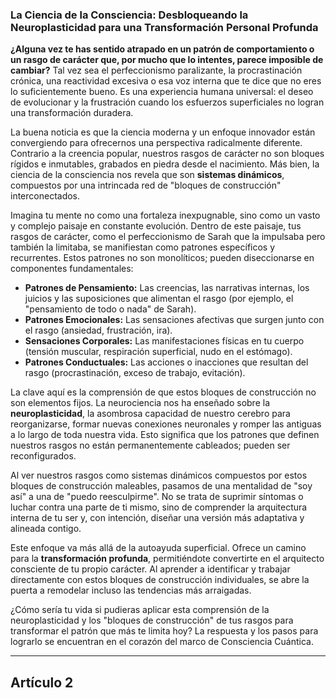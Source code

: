 ### **La Ciencia de la Consciencia: Desbloqueando la Neuroplasticidad para una Transformación Personal Profunda**
**¿Alguna vez te has sentido atrapado en un patrón de comportamiento o un rasgo de carácter que, por mucho que lo intentes, parece imposible de cambiar?** Tal vez sea el perfeccionismo paralizante, la procrastinación crónica, una reactividad excesiva o esa voz interna que te dice que no eres lo suficientemente bueno. Es una experiencia humana universal: el deseo de evolucionar y la frustración cuando los esfuerzos superficiales no logran una transformación duradera.

La buena noticia es que la ciencia moderna y un enfoque innovador están convergiendo para ofrecernos una perspectiva radicalmente diferente. Contrario a la creencia popular, nuestros rasgos de carácter no son bloques rígidos e inmutables, grabados en piedra desde el nacimiento. Más bien, la ciencia de la consciencia nos revela que son **sistemas dinámicos**, compuestos por una intrincada red de "bloques de construcción" interconectados.

Imagina tu mente no como una fortaleza inexpugnable, sino como un vasto y complejo paisaje en constante evolución. Dentro de este paisaje, tus rasgos de carácter, como el perfeccionismo de Sarah que la impulsaba pero también la limitaba, se manifiestan como patrones específicos y recurrentes. Estos patrones no son monolíticos; pueden diseccionarse en componentes fundamentales:

*   **Patrones de Pensamiento:** Las creencias, las narrativas internas, los juicios y las suposiciones que alimentan el rasgo (por ejemplo, el "pensamiento de todo o nada" de Sarah).
*   **Patrones Emocionales:** Las sensaciones afectivas que surgen junto con el rasgo (ansiedad, frustración, ira).
*   **Sensaciones Corporales:** Las manifestaciones físicas en tu cuerpo (tensión muscular, respiración superficial, nudo en el estómago).
*   **Patrones Conductuales:** Las acciones o inacciones que resultan del rasgo (procrastinación, exceso de trabajo, evitación).

La clave aquí es la comprensión de que estos bloques de construcción no son elementos fijos. La neurociencia nos ha enseñado sobre la **neuroplasticidad**, la asombrosa capacidad de nuestro cerebro para reorganizarse, formar nuevas conexiones neuronales y romper las antiguas a lo largo de toda nuestra vida. Esto significa que los patrones que definen nuestros rasgos no están permanentemente cableados; pueden ser reconfigurados.

Al ver nuestros rasgos como sistemas dinámicos compuestos por estos bloques de construcción maleables, pasamos de una mentalidad de "soy así" a una de "puedo reesculpirme". No se trata de suprimir síntomas o luchar contra una parte de ti mismo, sino de comprender la arquitectura interna de tu ser y, con intención, diseñar una versión más adaptativa y alineada contigo.

Este enfoque va más allá de la autoayuda superficial. Ofrece un camino para la **transformación profunda**, permitiéndote convertirte en el arquitecto consciente de tu propio carácter. Al aprender a identificar y trabajar directamente con estos bloques de construcción individuales, se abre la puerta a remodelar incluso las tendencias más arraigadas.

¿Cómo sería tu vida si pudieras aplicar esta comprensión de la neuroplasticidad y los "bloques de construcción" de tus rasgos para transformar el patrón que más te limita hoy? La respuesta y los pasos para lograrlo se encuentran en el corazón del marco de Consciencia Cuántica.

---

## Artículo 2